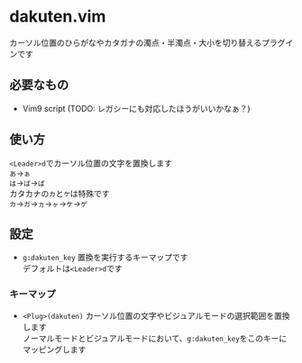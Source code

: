 # dakuten.vim
カーソル位置のひらがなやカタガナの濁点・半濁点・大小を切り替えるプラグインです  

## 必要なもの
- Vim9 script (TODO: レガシーにも対応したほうがいいかなぁ？)

## 使い方
`<Leader>d`でカーソル位置の文字を置換します  
`あ`→`ぁ`  
`は`→`ば`→`ぱ`  
カタカナの`カ`と`ケ`は特殊です  
`カ`→`ガ`→`ヵ`→`ヶ`→`ケ`→`ゲ`

## 設定
- `g:dakuten_key`
  置換を実行するキーマップです  
  デフォルトは`<Leader>d`です

### キーマップ
- `<Plug>(dakuten)`
  カーソル位置の文字やビジュアルモードの選択範囲を置換します  
  ノーマルモードとビジュアルモードにおいて、`g:dakuten_key`をこのキーにマッピングします

